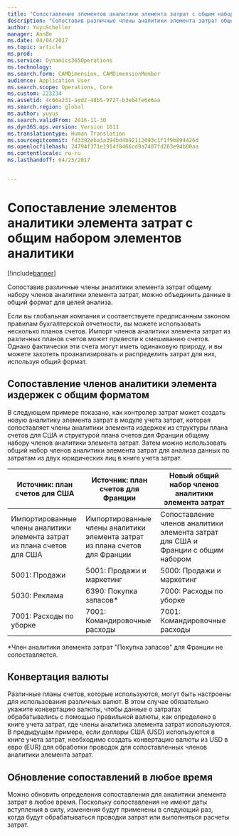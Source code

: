 ```yaml
---
title: "Сопоставление элементов аналитики элемента затрат с общим набором элементов аналитики"
description: "Сопоставив различные члены аналитики элемента затрат общему набору членов аналитики элемента затрат, можно объединить данные в общий формат для целей анализа."
author: YuyuScheller
manager: AnnBe
ms.date: 04/04/2017
ms.topic: article
ms.prod: 
ms.service: Dynamics365Operations
ms.technology: 
ms.search.form: CAMDimension, CAMDimensionMember
audience: Application User
ms.search.scope: Operations, Core
ms.custom: 223234
ms.assetid: 4c66a231-aed2-48b5-9727-b3eb4fe6e6aa
ms.search.region: global
ms.author: yuyus
ms.search.validFrom: 2016-11-30
ms.dyn365.ops.version: Version 1611
ms.translationtype: Human Translation
ms.sourcegitcommit: fd3392eba3a394bd4b92112093c1f1f9b894426d
ms.openlocfilehash: 24794f371e1914f8466cd9a7407fd263e94b00aa
ms.contentlocale: ru-ru
ms.lasthandoff: 04/25/2017


---
```


# <a name="map-cost-element-dimension-members-to-a-common-set-of-dimension-members"></a>Сопоставление элементов аналитики элемента затрат с общим набором элементов аналитики

[!include[banner](../includes/banner.md)]


Сопоставив различные члены аналитики элемента затрат общему набору членов аналитики элемента затрат, можно объединить данные в общий формат для целей анализа.

Если вы глобальная компания и соответствуете предписанным законом правилам бухгалтерской отчетности, вы можете использовать несколько планов счетов. Импорт членов аналитики элемента затрат из различных планов счетов может привести к смешиванию счетов. Однако фактически эти счета могут иметь одинаковую природу, и вы можете захотеть проанализировать и распределить затрат для них, используя общий формат.

## <a name="map-cost-element-dimension-members-to-a-common-format"></a>Сопоставление членов аналитики элемента издержек с общим форматом
В следующем примере показано, как контролер затрат может создать новую аналитику элемента затрат в модуле учета затрат, которая сопоставляет члены аналитики элемента издержек из структуры плана счетов для США и структурой плана счетов для Франции общему набору членов аналитики элемента затрат. Затем можно использовать общий набор членов аналитики элемента затрат для анализа данных по затратам из двух юридических лиц в книге учета затрат.

| Источник: план счетов для США                                          | Источник: план счетов для Франции                                          | Новый общий набор членов аналитики элемента затрат                        |
|-----------------------------------------------------------------------|---------------------------------------------------------------------------|-------------------------------------------------------------------------|
| Импортированные члены аналитики элемента затрат из плана счетов для США | Импортированные члены аналитики элемента затрат из плана счетов для Франции | Сопоставление членов аналитики элемента затрат для США и Франции с общим набором |
| 5001: Продажи                                                           | 5001: Продажи и маркетинг                                               | 5000: Продажи и маркетинг                                             |
| 5030: Реклама                                                     | 6390: Покупка запасов\*                                                    | 7000: Расходы по уборке                                                 |
| 7001: Расходы по уборке                                               | 7001: Командировочные расходы                                                      | 7001: Командировочные расходы                                                   |

\*Член аналитики элемента затрат "Покупка запасов" для Франции не сопоставляется.

## <a name="currency-conversion"></a>Конвертация валюты
Различные планы счетов, которые используются, могут быть настроены для использования различных валют. В этом случае обязательно укажите конвертацию валюты, чтобы данные о затратах обрабатывались с помощью правильной валюты, как определено в книге учета затрат, где члены аналитика элемента затрат используются. В предыдущем примере, если доллары США (USD) используются в книге учета затрат, необходимо создать конвертацию валюты из USD в евро (EUR) для обработки проводок для сопоставленных членов аналитики элемента затрат.

## <a name="update-mappings-at-any-time"></a>Обновление сопоставлений в любое время
Можно обновить определения сопоставления для аналитики элемента затрат в любое время. Поскольку сопоставления не имеют даты вступления в силу, изменения будут применены в следующий раз, когда будут обрабатываться проводки затрат или выполняться расчеты затрат.




